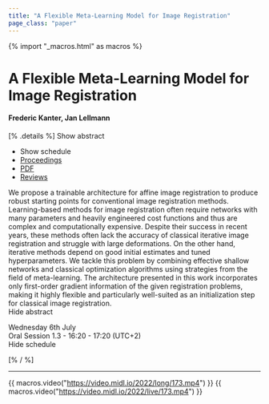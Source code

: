 ```yaml
---
title: "A Flexible Meta-Learning Model for Image Registration"
page_class: "paper"
---
```


{% import "_macros.html" as macros %}

# A Flexible Meta-Learning Model for Image Registration

#### Frederic Kanter, Jan Lellmann

[% .details %]
<a class="toggle_visibility" data-selector=".abstract" data-level="3">Show abstract</a>
- <a class="toggle_visibility" data-selector=".schedule" data-level="3">Show schedule</a>
- <a href="">Proceedings</a>
- <a href="https://openreview.net/pdf?id=DVvXkperT3t">PDF</a>
- <a href="https://openreview.net/forum?id=DVvXkperT3t">Reviews</a>

<p>
    <span class="abstract">
        We propose a trainable architecture for affine image registration to produce robust starting points for conventional image registration methods. Learning-based methods for image registration often require networks with many parameters and heavily engineered cost functions and thus are complex and computationally expensive. Despite their success in recent years, these methods often lack the accuracy of classical iterative image registration and struggle with large deformations. On the other hand, iterative methods depend on good initial estimates and tuned hyperparameters. We tackle this problem by combining effective shallow networks and classical optimization algorithms using strategies from the field of meta-learning. The architecture presented in this work incorporates only first-order gradient information of the given registration problems, making it highly flexible and particularly well-suited as an initialization step for classical image registration.
        <br>
        <span class="actions"><a class="toggle_visibility" data-level="2">Hide abstract</a></span>
    </span>
</p>

<p>
    <span class="schedule">
         Wednesday 6th July<br>Oral Session 1.3 - 16:20 - 17:20 (UTC+2)
        <br>
        <span class="actions"><a class="toggle_visibility" data-level="2">Hide schedule</a></span>
    </span>
</p>

[% / %]


---

{{ macros.video("https://video.midl.io/2022/long/173.mp4") }}
{{ macros.video("https://video.midl.io/2022/live/173.mp4") }}